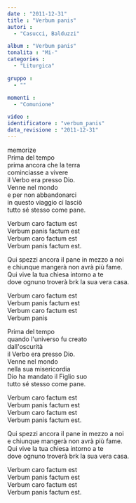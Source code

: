 ```yaml
---
date : "2011-12-31"
title : "Verbum panis"
autori : 
  - "Casucci, Balduzzi"

album : "Verbum panis"
tonalita : "Mi-"
categories : 
  - "Liturgica"

gruppo : 
  - ""

momenti : 
  - "Comunione"

video : 
identificatore : "verbum_panis"
data_revisione : "2011-12-31"
---
```

  
  
  
  
  
  
  
  
  
memorize  
Prima del tempo  
prima ancora che la terra  
cominciasse a vivere   
il Verbo era presso Dio.   
Venne nel mondo  
e per non abbandonarci  
in questo viaggio ci lasciò  
tutto sé stesso come pane.    
  
  
Verbum caro factum est   
Verbum panis factum est   
Verbum caro factum est   
Verbum panis factum est.   
  
  
Qui spezzi ancora il pane in mezzo a noi  
e chiunque mangerà non avrà più fame.  
Qui vive la tua chiesa intorno a te  
dove ognuno troverà brk la sua vera casa.   
  
  
Verbum caro factum est   
Verbum panis factum est   
Verbum caro factum est   
Verbum panis   
  
  
Prima del tempo  
quando l'universo fu creato  
dall'oscurità  
il Verbo era presso Dio.   
Venne nel mondo  
nella sua misericordia  
Dio ha mandato il Figlio suo  
tutto sé stesso come pane.    
  
  
Verbum caro factum est   
Verbum panis factum est   
Verbum caro factum est   
Verbum panis factum est.   
  
  
Qui spezzi ancora il pane in mezzo a noi  
e chiunque mangerà non avrà più fame.  
Qui vive la tua chiesa intorno a te  
dove ognuno troverà brk la sua vera casa.   
  
  
Verbum caro factum est   
Verbum panis factum est   
Verbum caro factum est   
Verbum panis factum est.   
  
  
  
